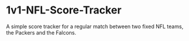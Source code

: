 # 1v1-NFL-Score-Tracker
A simple score tracker for a regular match between two fixed NFL teams, the Packers and the Falcons.

